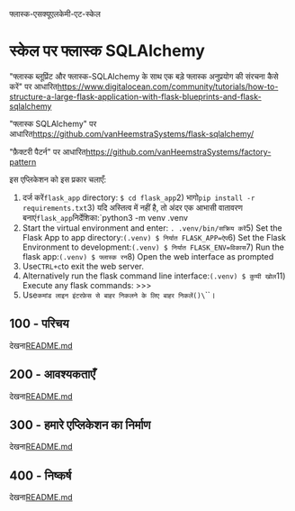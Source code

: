 फ्लास्क-एसक्यूएलकेमी-एट-स्केल

# स्केल पर फ्लास्क SQLAlchemy

"फ्लास्क ब्लूप्रिंट और फ्लास्क-SQLAlchemy के साथ एक बड़े फ्लास्क अनुप्रयोग की संरचना कैसे करें" पर आधारित<https://www.digitalocean.com/community/tutorials/how-to-structure-a-large-flask-application-with-flask-blueprints-and-flask-sqlalchemy>

"फ्लास्क SQLAlchemy" पर आधारित<https://github.com/vanHeemstraSystems/flask-sqlalchemy/>

"फ़ैक्टरी पैटर्न" पर आधारित<https://github.com/vanHeemstraSystems/factory-pattern>

इस एप्लिकेशन को इस प्रकार चलाएँ:

1) दर्ज करें`flask_app` directory: `$ cd flask_app`2) भागो`pip install -r requirements.txt`3) यदि अस्तित्व में नहीं है, तो अंदर एक आभासी वातावरण बनाएं`flask_app`निर्देशिका:`python3 -m venv .venv
4) Start the virtual environment and enter: `. .venv/bin/सक्रिय करें`5) Set the Flask App to app directory:`(.venv) $ निर्यात FLASK_APP=ऐप`6) Set the Flask Environment to development:`(.venv) $ निर्यात FLASK_ENV=विकास`7) Run the flask app:`(.venv) $ फ्लास्क रन`8) Open the web interface as prompted
9) Use`CTRL+c`to exit the web server.
10) Alternatively run the flask command line interface:`(.venv) $ कुप्पी खोल`11) Execute any flask commands: >>>
12) Use`कमांड लाइन इंटरफ़ेस से बाहर निकलने के लिए बाहर निकलें()\`\`\`।

## 100 - परिचय

देखना[README.md](./100/README.md)

## 200 - आवश्यकताएँ

देखना[README.md](./200/README.md)

## 300 - हमारे एप्लिकेशन का निर्माण

देखना[README.md](./300/README.md)

## 400 - निष्कर्ष

देखना[README.md](./400/README.md)
